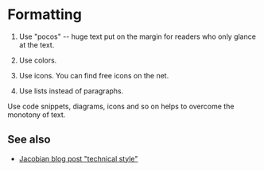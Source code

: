 Formatting
==========

1. Use "pocos" -- huge text put on the margin for readers who only glance at
   the text.

2. Use colors.

3. Use icons. You can find free icons on the net.

4. Use lists instead of paragraphs.

Use code snippets, diagrams, icons and so on helps to overcome the monotony of
text.

See also
--------

- [Jacobian blog post "technical
  style"](http://jacobian.org/writing/technical-style/#markup)
